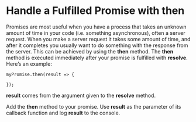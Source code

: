 # Handle a Fulfilled Promise with then

Promises are most useful when you have a process that takes an unknown amount of time in your code (i.e. something asynchronous), often a server request. When you make a server request it takes some amount of time, and after it completes you usually want to do something with the response from the server. This can be achieved by using the **then** method. The **then** method is executed immediately after your promise is fulfilled with **resolve**. Here’s an example:

~~~
myPromise.then(result => {
  
});

~~~

**result** comes from the argument given to the **resolve** method.

Add the **then** method to your promise. Use **result** as the parameter of its callback function and log **result** to the console.